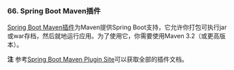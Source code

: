 ### 66. Spring Boot Maven插件

[Spring Boot Maven插件](http://docs.spring.io/spring-boot/docs/2.0.0.M2/maven-plugin/)为Maven提供Spring Boot支持，它允许你打包可执行jar或war存档，然后就地运行应用。为了使用它，你需要使用Maven 3.2（或更高版本）。

**注** 参考[Spring Boot Maven Plugin Site](http://docs.spring.io/spring-boot/docs/2.0.0.M2/maven-plugin//)可以获取全部的插件文档。
